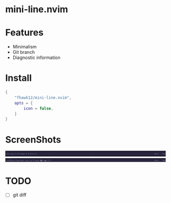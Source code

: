# mini-line.nvim

# Features

- Minimalism
- Git branch
- Diagnostic information

# Install

```lua
{
    "fhawk12/mini-line.nvim",
    opts = {
        icon = false,
    }
}
```

# ScreenShots

![no_icon](./demo/no_icon.png)
![icon](./demo/icon.png)

# TODO

- [ ] git diff
